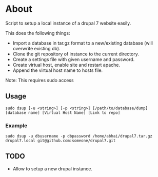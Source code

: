 # About

Script to setup a local instance of a drupal 7 website easily.

This does the following things:

* Import a database in tar.gz format to a new/existing database (will overwrite existing db).
* Clone the git repository of instance to the current directory.
* Create a settings file with given username and password.
* Create virtual host, enable site and restart apache.
* Append the virtual host name to hosts file.

Note: This requires sudo access

## Usage

`sudo dsup [-u <string>] [-p <string>] [/path/to/database/dump] [database name] [Virtual Host Name] [Link to repo]`

### Example

`sudo dsup -u dbusername -p dbpassword /home/abhai/drupal7.tar.gz drupal7.local git@github.com:someone/drupal7.git`

## TODO

* Allow to setup a new drupal instance.
